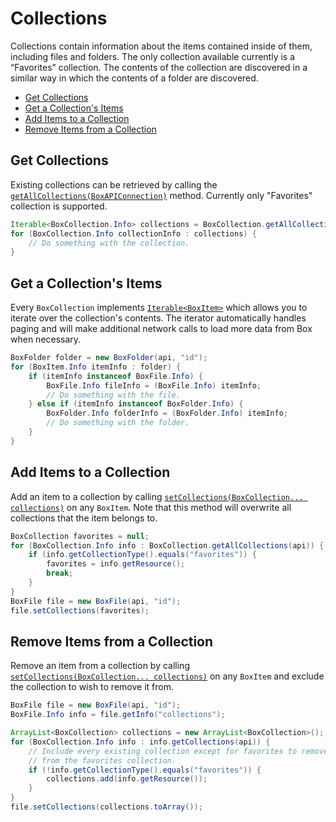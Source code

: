 Collections
===========

Collections contain information about the items contained inside of them,
including files and folders. The only collection available currently is a
“Favorites” collection. The contents of the collection are discovered in a
similar way in which the contents of a folder are discovered.

<!-- START doctoc generated TOC please keep comment here to allow auto update -->
<!-- DON'T EDIT THIS SECTION, INSTEAD RE-RUN doctoc TO UPDATE -->


- [Get Collections](#get-collections)
- [Get a Collection's Items](#get-a-collections-items)
- [Add Items to a Collection](#add-items-to-a-collection)
- [Remove Items from a Collection](#remove-items-from-a-collection)

<!-- END doctoc generated TOC please keep comment here to allow auto update -->

Get Collections
---------------

Existing collections can be retrieved by calling the
[`getAllCollections(BoxAPIConnection)`][get-collections] method. Currently only
"Favorites" collection is supported.

<!-- sample get_collections -->
```java
Iterable<BoxCollection.Info> collections = BoxCollection.getAllCollections(api);
for (BoxCollection.Info collectionInfo : collections) {
	// Do something with the collection.
}
```

[get-collections]: http://opensource.box.com/box-java-sdk/javadoc/com/box/sdk/BoxCollection.html#getAllCollections-com.box.sdk.BoxAPIConnection-

Get a Collection's Items
------------------------

Every `BoxCollection` implements [`Iterable<BoxItem>`][iterator] which allows
you to iterate over the collection's contents. The iterator automatically
handles paging and will make additional network calls to load more data from Box
when necessary.

<!-- sample get_collections_id_items -->
```java
BoxFolder folder = new BoxFolder(api, "id");
for (BoxItem.Info itemInfo : folder) {
    if (itemInfo instanceof BoxFile.Info) {
        BoxFile.Info fileInfo = (BoxFile.Info) itemInfo;
        // Do something with the file.
    } else if (itemInfo instanceof BoxFolder.Info) {
        BoxFolder.Info folderInfo = (BoxFolder.Info) itemInfo;
        // Do something with the folder.
    }
}
```

[iterator]: https://box.github.io/box-java-sdk/javadoc/com/box/sdk/BoxCollection.html#iterator--

Add Items to a Collection
-------------------------

Add an item to a collection by calling
[`setCollections(BoxCollection... collections)`][set-collections] on any `BoxItem`. Note that this
method will overwrite all collections that the item belongs to.

```java
BoxCollection favorites = null;
for (BoxCollection.Info info : BoxCollection.getAllCollections(api)) {
    if (info.getCollectionType().equals("favorites")) {
        favorites = info.getResource();
        break;
    }
}
BoxFile file = new BoxFile(api, "id");
file.setCollections(favorites);
```

Remove Items from a Collection
------------------------------

Remove an item from a collection by calling
[`setCollections(BoxCollection... collections)`][set-collections] on any `BoxItem` and exclude the
collection to wish to remove it from.

```java
BoxFile file = new BoxFile(api, "id");
BoxFile.Info info = file.getInfo("collections");

ArrayList<BoxCollection> collections = new ArrayList<BoxCollection>();
for (BoxCollection.Info info : info.getCollections(api)) {
    // Include every existing collection except for favorites to remove the file
    // from the favorites collection.
    if (!info.getCollectionType().equals("favorites")) {
        collections.add(info.getResource());
    }
}
file.setCollections(collections.toArray());
```

[set-collections]: http://opensource.box.com/box-java-sdk/javadoc/com/box/sdk/BoxItem.html#setCollections-com.box.sdk.BoxCollection...-
